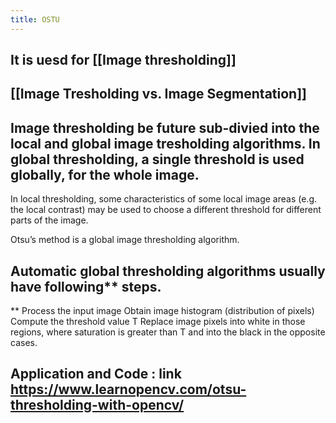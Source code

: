 ```yaml
---
title: OSTU
---
```


## It is uesd for [[Image thresholding]]
## [[Image Tresholding vs. Image Segmentation]]
## Image thresholding be future sub-divied into the local and global image tresholding algorithms. In global thresholding, a single threshold is used globally, for the whole image.

In local thresholding, some characteristics of some local image areas (e.g. the local contrast) may be used to choose a different threshold for different parts of the image.

Otsu’s method is a global image thresholding algorithm.
## Automatic global thresholding algorithms usually have following** steps.
**
Process the input image
Obtain image histogram (distribution of pixels)
Compute the threshold value T
Replace image pixels into white in those regions, where saturation is greater than T and into the black in the opposite cases.
## Application and Code : link https://www.learnopencv.com/otsu-thresholding-with-opencv/
##
